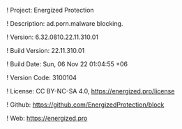 ! Project: Energized Protection

! Description: ad.porn.malware blocking.

! Version: 6.32.0810.22.11.310.01

! Build Version: 22.11.310.01

! Build Date: Sun, 06 Nov 22 01:04:55 +06

! Version Code: 3100104

! License: CC BY-NC-SA 4.0, https://energized.pro/license

! Github: https://github.com/EnergizedProtection/block

! Web: https://energized.pro
